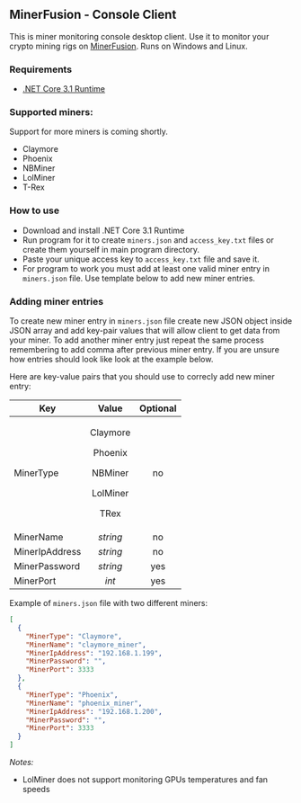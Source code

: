 ## MinerFusion - Console Client

This is miner monitoring console desktop client. Use it to monitor your crypto mining rigs on [MinerFusion](https://minerfusion.com). Runs on Windows and Linux.

### Requirements
- [.NET Core 3.1 Runtime](https://dotnet.microsoft.com/download)

### Supported miners:

Support for more miners is coming shortly.

- Claymore
- Phoenix
- NBMiner
- LolMiner
- T-Rex

### How to use

- Download and install .NET Core 3.1 Runtime
- Run program for it to create `miners.json` and `access_key.txt` files or create them yourself in main program directory.
- Paste your unique access key to `access_key.txt` file and save it.
- For program to work you must add at least one valid miner entry in `miners.json` file. Use template below to add new miner entries.

### Adding miner entries

To create new miner entry in `miners.json` file create new JSON object inside JSON array and add key-pair values that will allow client to get data from your miner. To add another miner entry just repeat the same process remembering to add comma after previous miner entry. If you are unsure how entries should look like look at the example below.

Here are key-value pairs that you should use to correcly add new miner entry:

| Key           | Value                                                      | Optional          |
| ------------- |:----------------------------------------------------------:|:-----------------:|
| MinerType     | <p>Claymore</p><p>Phoenix</p><p>NBMiner</p><p>LolMiner</p><p>TRex</p> | no                |
| MinerName     | *string*                                                   | no                |
| MinerIpAddress| *string*                                                   | no                |
| MinerPassword | *string*                                                   | yes               |
| MinerPort     | *int*                                                      | yes               |


Example of `miners.json` file with two different miners:
```json
[
  {
    "MinerType": "Claymore",
    "MinerName": "claymore_miner",
    "MinerIpAddress": "192.168.1.199",
    "MinerPassword": "",
    "MinerPort": 3333
  },
  {
    "MinerType": "Phoenix",
    "MinerName": "phoenix_miner",
    "MinerIpAddress": "192.168.1.200",
    "MinerPassword": "",
    "MinerPort": 3333
  }
]
```

*Notes:*

- LolMiner does not support monitoring GPUs temperatures and fan speeds
